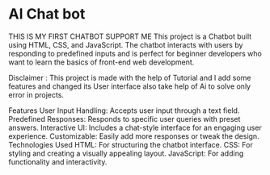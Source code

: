# AI Chat bot
 THIS IS MY FIRST CHATBOT SUPPORT ME
This project is a Chatbot built using HTML, CSS, and JavaScript. The chatbot interacts with users by responding to predefined inputs and is perfect for beginner developers who want to learn the basics of front-end web development.


Disclaimer : This project is made with the help of Tutorial and I add some features and changed its User interface also take help of Ai to solve only error in projects.

Features
User Input Handling: Accepts user input through a text field.
Predefined Responses: Responds to specific user queries with preset answers.
Interactive UI: Includes a chat-style interface for an engaging user experience.
Customizable: Easily add more responses or tweak the design.
Technologies Used
HTML: For structuring the chatbot interface.
CSS: For styling and creating a visually appealing layout.
JavaScript: For adding functionality and interactivity.
